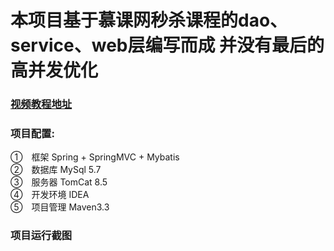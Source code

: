 
# 本项目基于慕课网秒杀课程的dao、service、web层编写而成    并没有最后的高并发优化
### [视频教程地址](https://www.imooc.com/learn/587)
### 项目配置:
①　框架 Spring + SpringMVC + Mybatis<br>
②　数据库 MySql 5.7<br>
③　服务器 TomCat 8.5<br>
④　开发环境 IDEA<br>
⑤　项目管理 Maven3.3<br>
### 项目运行截图


